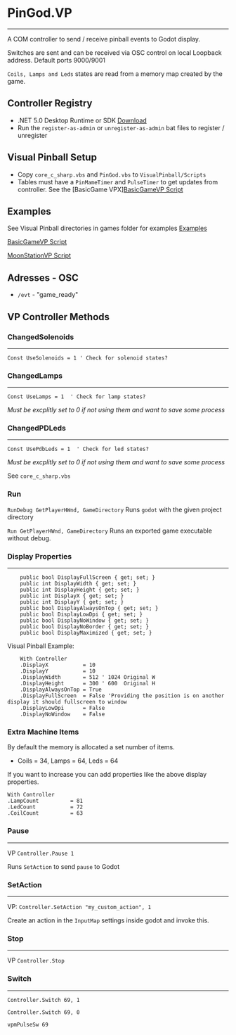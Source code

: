 ﻿# PinGod.VP
---

A COM controller to send / receive pinball events to Godot display.

Switches are sent and can be received via OSC control on local Loopback address. Default ports 9000/9001

`Coils, Lamps and Leds` states are read from a memory map created by the game.

## Controller Registry

- .NET 5.0 Desktop Runtime or SDK [Download](https://dotnet.microsoft.com/download/dotnet/5.0)
- Run the `register-as-admin` or `unregister-as-admin` bat files to register / unregister

## Visual Pinball Setup

- Copy `core_c_sharp.vbs` and `PinGod.vbs` to `VisualPinball/Scripts`
- Tables must have a `PinMameTimer` and `PulseTimer` to get updates from controller. See the [BasicGame VPX][BasicGameVP Script](https://github.com/horseyhorsey/PinGod.VP.Examples/blob/master/src/BasicGame/BasicGameVisualPinball) 

## Examples

See Visual Pinball directories in games folder for examples [Examples](https://github.com/horseyhorsey/PinGod.VP.Examples)

[BasicGameVP Script](https://github.com/horseyhorsey/PinGod.VP.Examples/blob/master/src/BasicGame/BasicGameVisualPinball/PinGodVp-BasicGame-VPX10-6.vbs)

[MoonStationVP Script](https://github.com/horseyhorsey/PinGod.VP.Examples/blob/master/src/MoonStation/MoonStationVisualPinball/MoonStation%20(PinGod)-VPX10-6.vbs)

## Adresses - OSC

- `/evt` - "game_ready"

## VP Controller Methods

### ChangedSolenoids
---

`Const UseSolenoids = 1 ' Check for solenoid states?`

### ChangedLamps
---

`Const UseLamps = 1  ' Check for lamp states?`

*Must be excplitly set to 0 if not using them and want to save some process*

### ChangedPDLeds
---

`Const UsePdbLeds = 1  ' Check for led states?`

*Must be excplitly set to 0 if not using them and want to save some process*

See `core_c_sharp.vbs`

### Run

`RunDebug GetPlayerHWnd, GameDirectory` Runs `godot` with the given project directory

`Run GetPlayerHWnd, GameDirectory` Runs an exported game executable without debug.

### Display Properties
---

```
	public bool DisplayFullScreen { get; set; }
	public int DisplayWidth { get; set; }
	public int DisplayHeight { get; set; }
	public int DisplayX { get; set; }
	public int DisplayY { get; set; }
	public bool DisplayAlwaysOnTop { get; set; }
	public bool DisplayLowDpi { get; set; }
	public bool DisplayNoWindow { get; set; }
	public bool DisplayNoBorder { get; set; }
	public bool DisplayMaximized { get; set; }
```	

Visual Pinball Example:

```
	With Controller
	.DisplayX			= 10
	.DisplayY			= 10
	.DisplayWidth 		= 512 ' 1024 Original W
	.DisplayHeight 		= 300 ' 600  Original H
	.DisplayAlwaysOnTop = True
	.DisplayFullScreen 	= False 'Providing the position is on another display it should fullscreen to window
	.DisplayLowDpi 		= False
	.DisplayNoWindow 	= False
```

### Extra Machine Items

By default the memory is allocated a set number of items.

- Coils = 34, Lamps = 64, Leds  = 64

If you want to increase you can add properties like the above display properties.

```
With Controller
.LampCount			= 81
.LedCount			= 72
.CoilCount			= 63
```

### Pause
---

VP `Controller.Pause 1`

Runs `SetAction` to send `pause` to Godot

### SetAction
---

VP: `Controller.SetAction "my_custom_action", 1`

Create an action in the `InputMap` settings inside godot and invoke this.

### Stop
---

VP `Controller.Stop`

### Switch
---

`Controller.Switch 69, 1`

`Controller.Switch 69, 0`

`vpmPulseSw 69`

